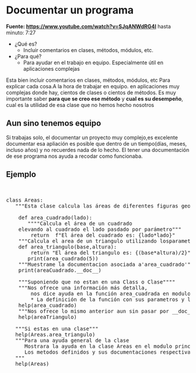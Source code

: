 # Documentar un programa
__Fuente: https://www.youtube.com/watch?v=SJqANWdRG4I__
hasta minuto: 7:27
* ¿Qué es?
    * Incluir comentarios en clases, métodos, módulos, etc.
* ¿Para qué?
    * Para ayudar en el trabajo en equipo. Especialmente útil en aplicaciones complejas

Esta bien incluir comentarios en clases,  métodos, módulos, etc 
Para explicar cada cosa.A la hora de trabajar en equipo. en aplicaciones muy complejas donde hay, cientos de clases o cientos de métodos. Es muy importante saber **para que se creo ese método** y **cual es su desempeño**, cual es la utilidad de esa clase que no hemos hecho nosotros

## Aun sino tenemos equipo

Si trabajas solo, el documentar un proyecto muy complejo,es excelente documentar esa apliación es posible que dentro de un tiempo(días, meses, incluso años) y no recuerdes nada de lo hecho. El tener una documentación de ese programa nos ayuda a recodar como funcionaba.

## Ejemplo
<pre>

   
class Areas:
   """Esta clase calcula las áreas de diferentes figuras geométicas""""

    def area_cuadrado(lado):
       """"Calcula el área de un cuadrado
    elevando al cuadrado el lado pasdado por parámetro"""
        return  f"El área del cuadrado es: {lado*lado}"
    """Calcula el area de un triangulo utilizando losparametros    base y altura"""
    def area_triangulo(base,altura):
        return "El área del triangulo es: {(base*altura)/2}"
       print(area_cuadrado(5))
    """Muestrame la documentacion asociada a'area_cuadrado'"""
    print(areaCuadrado.__doc__)

    """Suponiendo que no estan en una Class o Clase""""
    """Nos ofrece una información más detalla, 
        nos dice ayuda en la función area_cuadrada en modulo principal(main):
        * La definición de la función con sus parametros y la documentación asosiada"""
    help(area_cuadrado)
    """Nos ofrece lo mismo anterior aun sin pasar por __doc__"""
    help(areaTriangulo)

   """Si estas en una clase"""
   help(Areas.area_triangulo)
   """Para una ayuda general de la clase
      Mostrara la ayuda en la clase Areas en el modulo principal(main)
      Los metodos definidos y sus documentaciones respectivas
   """
   help(Areas)

   
   
</pre>
